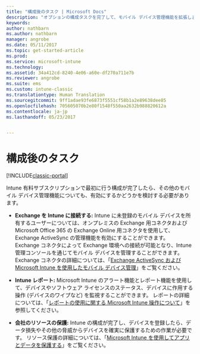 ```yaml
---
title: "構成後のタスク | Microsoft Docs"
description: "オプションの構成タスクを完了して、モバイル デバイス管理機能を拡張します。"
keywords: 
author: nathbarn
ms.author: nathbarn
manager: angrobe
ms.date: 05/11/2017
ms.topic: get-started-article
ms.prod: 
ms.service: microsoft-intune
ms.technology: 
ms.assetid: 34a412cd-8240-4e06-a60e-df270a711e7b
ms.reviewer: angrobe
ms.suite: ems
ms.custom: intune-classic
ms.translationtype: Human Translation
ms.sourcegitcommit: 9ff1adae93fe6873f5551cf58b1a2e89638dee85
ms.openlocfilehash: 705605070b2e80f1548f550aa2632b988820612a
ms.contentlocale: ja-jp
ms.lasthandoff: 05/23/2017


---
```


# <a name="post-configuration-tasks"></a>構成後のタスク

[!INCLUDE[classic-portal](../includes/classic-portal.md)]

Intune 有料サブスクリプションで最初に行う構成が完了したら、その他のモバイル デバイス管理機能についても、有効にするかどうかを検討する必要があります。

-   **Exchange を Intune に接続する:** Intune に未登録のモバイル デバイスを所有するユーザーについては、オンプレミスの Exchange 用コネクタおよび Microsoft Office 365 の Exchange Online 用コネクタを使用して、Exchange ActiveSync の管理機能を有効にすることができます。 Exchange コネクタによって Exchange 環境への接続が可能となり、Intune 管理コンソールを通じてモバイル デバイスを管理することができます。 Exchange コネクタの詳細については、「[Exchange ActiveSync および Microsoft Intune を使用したモバイル デバイス管理](/intune-classic/deploy-use/mobile-device-management-with-exchange-activesync-and-microsoft-intune)」をご覧ください。

-   **Intune レポート:** Microsoft Intune のアラート機能とレポート機能を使用して、デバイスやソフトウェア ライセンスのステータス、デバイスに作用する操作 (デバイスのワイプなど) を監視することができます。  レポートの詳細については、「[レポートの使用に関する Microsoft Intune 操作について](/intune-classic/deploy-use/understand-microsoft-intune-operations-by-using-reports)」を参照してください。

-   **会社のリソースの保護:** Intune の構成が完了し、デバイスを登録したら、データ損失やその他の脅威からデバイスを確実に保護するための作業が必要です。 リソース保護の詳細については、「[Microsoft Intune を使用してアプリとデータを保護する](/intune-classic/deploy-use/protect-apps-and-data-with-microsoft-intune)」をご覧ください。

